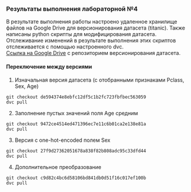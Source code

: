 ### Результаты выполнения лабораторной №4  
В результате выполнения работы настроено удаленное хранилище файлов на Google Drive для версионирования датасета (titanic). 
Также написаны python скрипты для модифицирования датасета. Отслеживание изменений в результате выполнения этих скриптов отслеживается с помощью настроенного dvc.  
[Ссылка на Google Drive](https://drive.google.com/drive/folders/1PgGJSRQ5RTsqnv7dpKz0MdnLx7TTpRgN?usp=sharing) с репозиторием версионирования датасета.  

#### Переключение между версиями
1. Изначальная версия датасета (с отобранными признаками Pclass, Sex, Age)
```
git checkout de594374e8ebfc12df5c1b2fc723fbfbec563059
dvc pull
```
2. Заполнение пустых значений поля Age средним
```
git checkout 9472ce4514ed471396ec7e11c6b01ca2e138e81a
dvc pull
```
3. Версия с one-hot-encoded полем Sex
```
git checkout 27f9d27362051678a838f82b808adc95c33dfd44
dvc pull
```
4. Дополнительное преобразование
```
git checkout c9d82c4bc6d58106bd841db0d51f16c017ef100b
dvc pull
```
